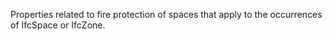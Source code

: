 Properties related to fire protection of spaces that apply to the occurrences of IfcSpace or IfcZone.
